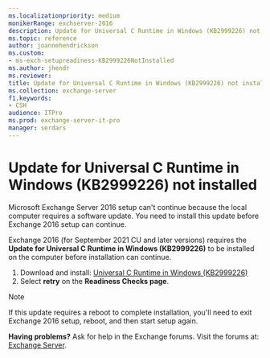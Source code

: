 ```yaml
---
ms.localizationpriority: medium
monikerRange: exchserver-2016
description: Update for Universal C Runtime in Windows (KB2999226) not installed
ms.topic: reference
author: joannehendrickson
ms.custom:
- ms-exch-setupreadiness-KB2999226NotInstalled
ms.author: jhendr
ms.reviewer:
title: Update for Universal C Runtime in Windows (KB2999226) not installed
ms.collection: exchange-server
f1.keywords:
- CSH
audience: ITPro
ms.prod: exchange-server-it-pro
manager: serdars
---
```


# Update for Universal C Runtime in Windows (KB2999226) not installed

Microsoft Exchange Server 2016 setup can't continue because the local computer requires a software update. You need to install this update before Exchange 2016 setup can continue.

Exchange 2016 (for September 2021 CU and later versions) requires the **Update for Universal C Runtime in Windows (KB2999226)** to be installed on the computer before installation can continue.

1. Download and install: [Universal C Runtime in Windows (KB2999226)](https://support.microsoft.com/topic/update-for-universal-c-runtime-in-windows-c0514201-7fe6-95a3-b0a5-287930f3560c)
2. Select **retry** on the **Readiness Checks page**.

> [!NOTE]
> If this update requires a reboot to complete installation, you'll need to exit Exchange 2016 setup, reboot, and then start setup again.

**Having problems?** Ask for help in the Exchange forums. Visit the forums at: [Exchange Server](https://social.technet.microsoft.com/forums/office/home?category=exchangeserver).
